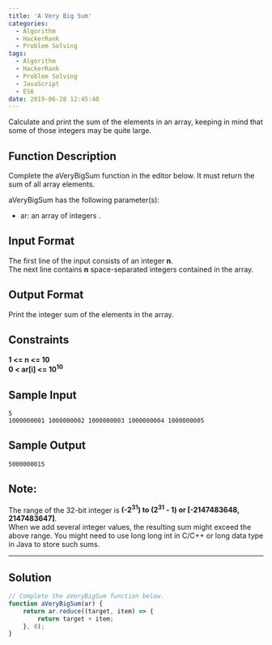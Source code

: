 ```yaml
---
title: 'A Very Big Sum'
categories:
  - Algorithm
  - HackerRank
  - Problem Solving
tags:
  - Algorithm
  - HackerRank
  - Problem Solving
  - JavaScript
  - ES6
date: 2019-06-28 12:45:40
---
```


Calculate and print the sum of the elements in an array, keeping in mind that some of those integers may be quite large.

<!-- more -->

## Function Description
            
Complete the aVeryBigSum function in the editor below. It must return the sum of all array elements.

aVeryBigSum has the following parameter(s):

- ar: an array of integers .

## Input Format
   
The first line of the input consists of an integer **n**.<br/> 
The next line contains **n** space-separated integers contained in the array.

## Output Format
   
Print the integer sum of the elements in the array.

## Constraints 

**1 <= n <= 10**<br/>
**0 < ar[i] <= 10<sup>10</sup>**


## Sample Input

```
5
1000000001 1000000002 1000000003 1000000004 1000000005
```

## Sample Output

```
5000000015
```

## Note:
   
The range of the 32-bit integer is **(-2<sup>31</sup>) to (2<sup>31</sup> - 1) or [-2147483648, 2147483647]**.<br/>
When we add several integer values, the resulting sum might exceed the above range. You might need to use long long int in C/C++ or long data type in Java to store such sums.


---

## Solution

```javascript
// Complete the aVeryBigSum function below.
function aVeryBigSum(ar) {
    return ar.reduce((target, item) => {
        return target + item;
    }, 0);
}
```